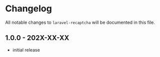 # Changelog

All notable changes to `laravel-recaptcha` will be documented in this file.

## 1.0.0 - 202X-XX-XX

- initial release
